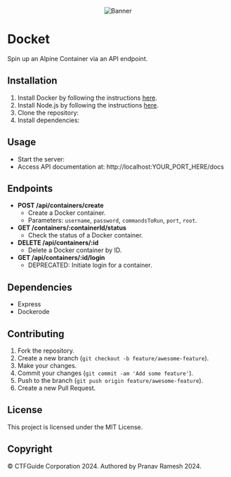 <p align="center">
  <img src="https://i.ibb.co/LJxxtc7/Untitled-design-16.png" alt="Banner">
</p>

# Docket

Spin up an Alpine Container via an API endpoint.

## Installation
1. Install Docker by following the instructions [here](https://docs.docker.com/get-docker/).
2. Install Node.js by following the instructions [here](https://nodejs.org/en/download/).
3. Clone the repository:
4. Install dependencies:

## Usage
- Start the server:
- Access API documentation at: http://localhost:YOUR_PORT_HERE/docs

## Endpoints
- **POST /api/containers/create**
  - Create a Docker container.
  - Parameters: `username`, `password`, `commandsToRun`, `port`, `root`.
- **GET /containers/:containerId/status**
  - Check the status of a Docker container.
- **DELETE /api/containers/:id**
  - Delete a Docker container by ID.
- **GET /api/containers/:id/login**
  - DEPRECATED: Initiate login for a container.

## Dependencies
- Express
- Dockerode

## Contributing
1. Fork the repository.
2. Create a new branch (`git checkout -b feature/awesome-feature`).
3. Make your changes.
4. Commit your changes (`git commit -am 'Add some feature'`).
5. Push to the branch (`git push origin feature/awesome-feature`).
6. Create a new Pull Request.

## License
This project is licensed under the MIT License.

## Copyright
&copy; CTFGuide Corporation 2024.
Authored by Pranav Ramesh 2024.
